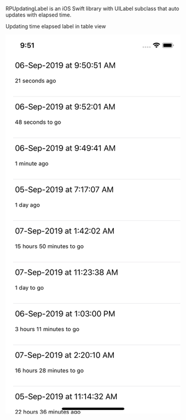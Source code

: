 RPUpdatingLabel is an iOS Swift library with UILabel subclass that auto updates with elapsed time.

Updating time elapsed label in table view

![](screenshot1.png)
